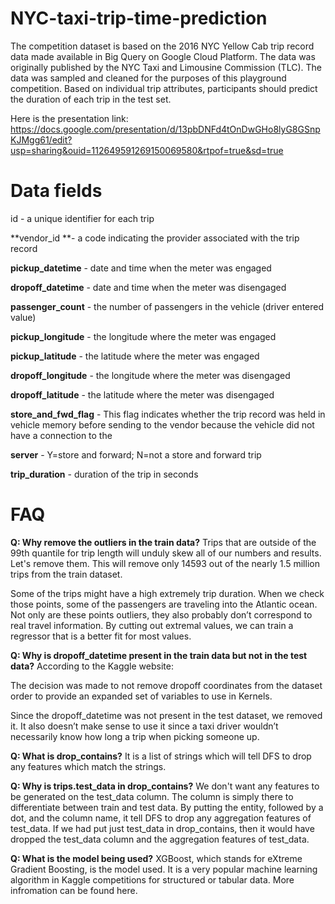 # NYC-taxi-trip-time-prediction
The competition dataset is based on the 2016 NYC Yellow Cab trip record data made available in Big Query on Google Cloud Platform. The data was originally published by the NYC Taxi and Limousine Commission (TLC). The data was sampled and cleaned for the purposes of this playground competition. Based on individual trip attributes, participants should predict the duration of each trip in the test set.

Here is the presentation link: https://docs.google.com/presentation/d/13pbDNFd4tOnDwGHo8lyG8GSnpKJMgg61/edit?usp=sharing&ouid=112649591269150069580&rtpof=true&sd=true

# Data fields
id - a unique identifier for each trip

**vendor_id **- a code indicating the provider associated with the trip record

**pickup_datetime** - date and time when the meter was engaged

**dropoff_datetime** - date and time when the meter was disengaged

**passenger_count** - the number of passengers in the vehicle (driver entered value)

**pickup_longitude** - the longitude where the meter was engaged

**pickup_latitude** - the latitude where the meter was engaged

**dropoff_longitude** - the longitude where the meter was disengaged

**dropoff_latitude** - the latitude where the meter was disengaged

**store_and_fwd_flag** - This flag indicates whether the trip record was held in vehicle memory before sending to the vendor because the vehicle did not have a connection to the 

**server** - Y=store and forward; N=not a store and forward trip

**trip_duration** - duration of the trip in seconds

# FAQ

**Q: Why remove the outliers in the train data?**
Trips that are outside of the 99th quantile for trip length will unduly skew all of our numbers and results. Let's remove them. This will remove only 14593 out of the nearly 1.5 million trips from the train dataset.

Some of the trips might have a high extremely trip duration. When we check those points, some of the passengers are traveling into the Atlantic ocean. Not only are these points outliers, they also probably don’t correspond to real travel information. By cutting out extremal values, we can train a regressor that is a better fit for most values.

**Q: Why is dropoff_datetime present in the train data but not in the test data?**
According to the Kaggle website:

The decision was made to not remove dropoff coordinates from the dataset order to provide an expanded set of variables to use in Kernels.

Since the dropoff_datetime was not present in the test dataset, we removed it. It also doesn’t make sense to use it since a taxi driver wouldn’t necessarily know how long a trip when picking someone up.

**Q: What is drop_contains?**
It is a list of strings which will tell DFS to drop any features which match the strings.

**Q: Why is trips.test_data in drop_contains?**
We don't want any features to be generated on the test_data column. The column is simply there to differentiate between train and test data. By putting the entity, followed by a dot, and the column name, it tell DFS to drop any aggregation features of test_data. If we had put just test_data in drop_contains, then it would have dropped the test_data column and the aggregation features of test_data.

**Q: What is the model being used?**
XGBoost, which stands for eXtreme Gradient Boosting, is the model used. It is a very popular machine learning algorithm in Kaggle competitions for structured or tabular data. More infromation can be found here.
